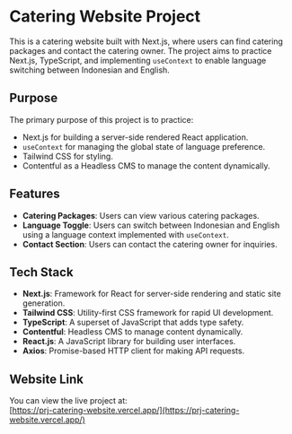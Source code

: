 # Catering Website Project

This is a catering website built with Next.js, where users can find catering packages and contact the catering owner. The project aims to practice Next.js, TypeScript, and implementing `useContext` to enable language switching between Indonesian and English.

## Purpose

The primary purpose of this project is to practice:
- Next.js for building a server-side rendered React application.
- `useContext` for managing the global state of language preference.
- Tailwind CSS for styling.
- Contentful as a Headless CMS to manage the content dynamically.

## Features

- **Catering Packages**: Users can view various catering packages.
- **Language Toggle**: Users can switch between Indonesian and English using a language context implemented with `useContext`.
- **Contact Section**: Users can contact the catering owner for inquiries.

## Tech Stack

- **Next.js**: Framework for React for server-side rendering and static site generation.
- **Tailwind CSS**: Utility-first CSS framework for rapid UI development.
- **TypeScript**: A superset of JavaScript that adds type safety.
- **Contentful**: Headless CMS to manage content dynamically.
- **React.js**: A JavaScript library for building user interfaces.
- **Axios**: Promise-based HTTP client for making API requests.

## Website Link

You can view the live project at:  
[https://prj-catering-website.vercel.app/](https://prj-catering-website.vercel.app/)
